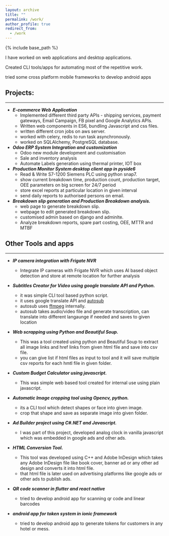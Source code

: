 ```yaml
---
layout: archive
title: ""
permalink: /work/
author_profile: true
redirect_from:
  - /work
---
```


{% include base_path %}

I have worked on web applications and desktop applications.

Created CLI tools/apps for automating most of the repetitive work.

tried some cross platform mobile frameworks to develop android apps

## Projects:
----------------------

* ***E-commerce Web Application***
    - Implemented different third party APIs - shipping services, payment
      gateways, Email Campaign, FB pixel and Google Analytics APIs.
    - Written web components in ES6, bundling Javascript and css files.
    - written different cron jobs on aws server.
    - worked with celery, redis to run task asynchronously.
    - worked on SQLAlchemy, PostgreSQL database. 
* ***Odoo ERP System Integration and customization***
    - Odoo new module development and customisation
    - Sale and inventory analysis 
    - Automate Labels generation using thermal printer, IOT box
* ***Production Monitor System desktop client app in pyside6***
   - Read & Write S7-1200 Siemens PLC using python snap7.
   - show current breakdown time, production count, production target, OEE parameters on big screen
     for 24/7 period
   - store excel reports at particular location in given interval
   - send daily reports to authorised persons on email. 
* ***Breakdown slip generation and Production Breakdown analysis.***
    - web page to generate breakdown slip.
    - webpage to edit generated breakdown slip.
    - customised admin based on django and adminlte.
    - Analyze breakdown reports, spare part costing, OEE, MTTR and MTBF   

## Other Tools and apps
----------------------------

*  ***IP camera integration with Frigate NVR***
    - Integrate IP cameras with Frigate NVR which uses AI based object
      detection and store at remote location for further analysis
* ***Subtitles Creator for Video using google translate API and Python.***
   - it was simple CLI tool based python script.
   - it uses google translate API and [autosub](https://pypi.org/project/autosub/)
   - autosub uses [ffmpeg](https://ffmpeg.org/) internally.  
   - autosub takes audio/video file and generate transcription, can translate into different langaunge if needed and saves to given location 

* ***Web scrapping using Python and Beautiful Soup.***
   - This was a tool created using python and Beautiful Soup to extract all image links and href links
   from given html file and save into csv file.
   - you can give list if html files as input to tool and it will save multiple csv reports for each hmtl file
   in given folder.
* ***Custom Budget Calculator using javascript.***
  - This was simple web based tool created for internal use using plain javascript.
* ***Automatic Image cropping tool using Opencv, python.***
   - its a CLI tool which detect shapes or face into given image.
   - crop that shape and save as separate image into given folder. 
* ***Ad Builder project using C#.NET and Javascript.***
   - I was part of this project, developed analog clock in vanilla javascript which was embedded in google ads and other ads.
* ***HTML Conversion Tool.***
   - This tool was developed using C++ and Adobe InDesign which takes any Adobe InDesign file like book cover, banner ad or any other ad design and converts it into html file.
   - that html file is later used on advertising platforms like google ads or other ads to publish ads.

* ***QR code scanner in flutter and react native***
   - tried to develop android app for scanning qr code and linear barcodes 

* ***android app for token system in ionic framework***
   - tried to develop android app to generate tokens for customers in any hotel or mess.
